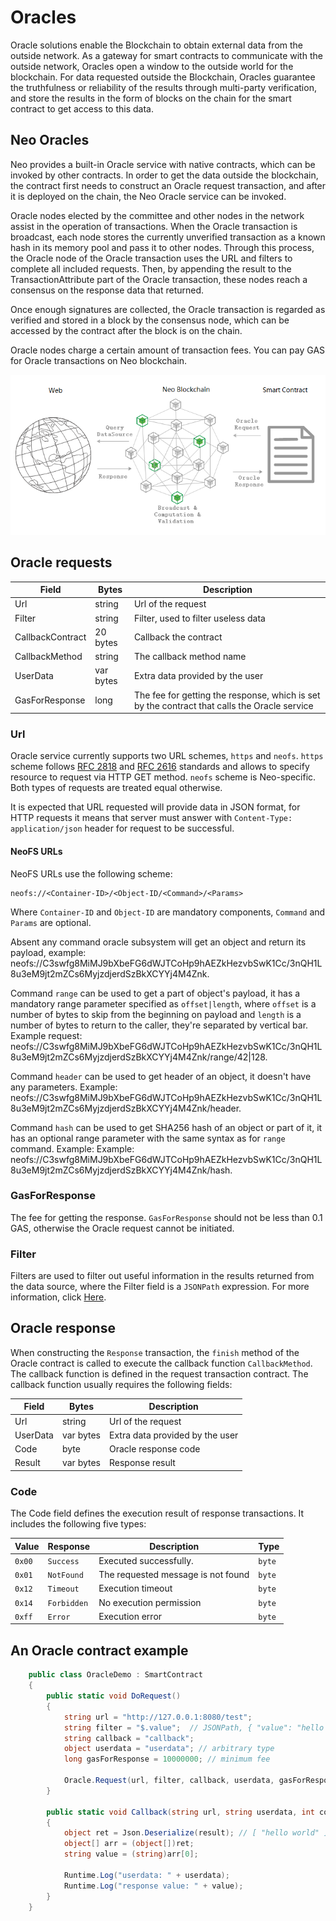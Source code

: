 # Oracles

Oracle solutions enable the Blockchain to obtain external data from the outside network. As a gateway for smart contracts to communicate with the outside network, Oracles open a window to the outside world for the blockchain. For data requested outside the Blockchain, Oracles guarantee the truthfulness or reliability of the results through multi-party verification, and store the results in the form of blocks on the chain for the smart contract to get access to this data.

## Neo Oracles

Neo provides a built-in Oracle service with native contracts, which can be invoked by other contracts. In order to get the data outside the blockchain, the contract first needs to construct an Oracle request transaction, and after it is deployed on the chain, the Neo Oracle service can be invoked.

Oracle nodes elected by the committee and other nodes in the network assist in the operation of transactions. When the Oracle transaction is broadcast, each node stores the currently unverified transaction as a known hash in its memory pool and pass it to other nodes. Through this process, the Oracle node of the Oracle transaction uses the URL and filters to complete all included requests. Then, by appending the result to the TransactionAttribute part of the Oracle transaction, these nodes reach a consensus on the response data that returned.

Once enough signatures are collected, the Oracle transaction is regarded as verified and stored in a block by the consensus node, which can be accessed by the contract after the block is on the chain.

Oracle nodes charge a certain amount of transaction fees. You can pay GAS for Oracle transactions on Neo blockchain.

![](assets/oracle.png)

## Oracle requests

| Field            | Bytes     | Description                                                  |
| ---------------- | --------- | ------------------------------------------------------------ |
| Url              | string    | Url of the request                                           |
| Filter           | string    | Filter, used to filter useless data                          |
| CallbackContract | 20 bytes  | Callback the contract                                        |
| CallbackMethod   | string    | The callback method name                                     |
| UserData         | var bytes | Extra data provided by the user                              |
| GasForResponse   | long      | The fee for getting the response, which is set by the contract that calls the Oracle service |

### Url

Oracle service currently supports two URL schemes, `https` and
`neofs`. `https` scheme follows [RFC 2818](https://tools.ietf.org/html/rfc2818)
and [RFC 2616](https://tools.ietf.org/html/rfc2616) standards and allows to
specify resource to request via HTTP GET method. `neofs` scheme is
Neo-specific. Both types of requests are treated equal otherwise.

It is expected that URL requested will provide data in JSON format, for HTTP
requests it means that server must answer with `Content-Type:
application/json` header for request to be successful.

#### NeoFS URLs

NeoFS URLs use the following scheme:

```
neofs://<Container-ID>/<Object-ID/<Command>/<Params>
```

Where `Container-ID` and `Object-ID` are mandatory components, `Command` and
`Params` are optional.

Absent any command oracle subsystem will get an object and return its payload,
example: neofs://C3swfg8MiMJ9bXbeFG6dWJTCoHp9hAEZkHezvbSwK1Cc/3nQH1L8u3eM9jt2mZCs6MyjzdjerdSzBkXCYYj4M4Znk.

Command `range` can be used to get a part of object's payload, it has a
mandatory range parameter specified as `offset|length`, where `offset` is a
number of bytes to skip from the beginning on payload and `length` is a number
of bytes to return to the caller, they're separated by vertical bar. Example
request: neofs://C3swfg8MiMJ9bXbeFG6dWJTCoHp9hAEZkHezvbSwK1Cc/3nQH1L8u3eM9jt2mZCs6MyjzdjerdSzBkXCYYj4M4Znk/range/42|128.

Command `header` can be used to get header of an object, it doesn't have any
parameters. Example: neofs://C3swfg8MiMJ9bXbeFG6dWJTCoHp9hAEZkHezvbSwK1Cc/3nQH1L8u3eM9jt2mZCs6MyjzdjerdSzBkXCYYj4M4Znk/header.

Command `hash` can be used to get SHA256 hash of an object or part of it, it has
an optional range parameter with the same syntax as for `range`
command. Example: Example: neofs://C3swfg8MiMJ9bXbeFG6dWJTCoHp9hAEZkHezvbSwK1Cc/3nQH1L8u3eM9jt2mZCs6MyjzdjerdSzBkXCYYj4M4Znk/hash.

### GasForResponse

The fee for getting the response. `GasForResponse` should not be less than 0.1 GAS, otherwise the Oracle request cannot be initiated.

### Filter

Filters are used to filter out useful information in the results returned from the data source, where the Filter field is a `JSONPath` expression. For more information, click [Here](https://github.com/json-path/JsonPath).

## Oracle response

When constructing the `Response` transaction, the `finish` method of the Oracle contract is called to execute the callback function `CallbackMethod`. The callback function is defined in the request transaction contract. The callback function usually requires the following fields:

| Field    | Bytes     | Description                     |
| -------- | --------- | ------------------------------- |
| Url      | string    | Url of the request              |
| UserData | var bytes | Extra data provided by the user |
| Code     | byte      | Oracle response code            |
| Result   | var bytes | Response result                 |

### Code
The Code field defines the execution result of response transactions. It includes the following five types:

| Value  | Response    | Description                        | Type   |
| ------ | ----------- | ---------------------------------- | ------ |
| `0x00` | `Success`   | Executed successfully.             | `byte` |
| `0x01` | `NotFound`  | The requested message is not found | `byte` |
| `0x12` | `Timeout`   | Execution timeout                  | `byte` |
| `0x14` | `Forbidden` | No execution permission            | `byte` |
| `0xff` | `Error`     | Execution error                    | `byte` |

## An Oracle contract example

```C#
    public class OracleDemo : SmartContract
    {
        public static void DoRequest()
        {
            string url = "http://127.0.0.1:8080/test";
            string filter = "$.value";  // JSONPath, { "value": "hello world" }
            string callback = "callback";
            object userdata = "userdata"; // arbitrary type
            long gasForResponse = 10000000; // minimum fee 

            Oracle.Request(url, filter, callback, userdata, gasForResponse);
        }

        public static void Callback(string url, string userdata, int code, string result)
        {
            object ret = Json.Deserialize(result); // [ "hello world" ]
            object[] arr = (object[])ret;
            string value = (string)arr[0];

            Runtime.Log("userdata: " + userdata);
            Runtime.Log("response value: " + value);
        }
    }
```
